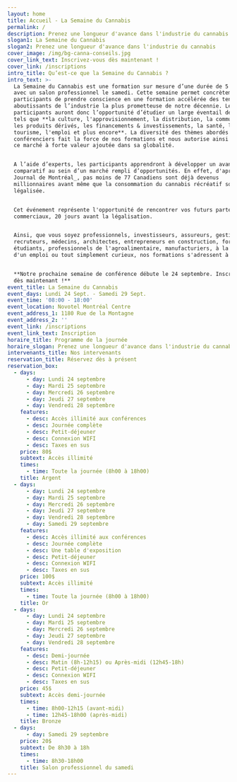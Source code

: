 ```yaml
---
layout: home
title: Accueil - La Semaine du Cannabis
permalink: /
description: Prenez une longueur d'avance dans l'industrie du cannabis
slogan1: La Semaine du Cannabis
slogan2: Prenez une longueur d'avance dans l'industrie du cannabis
cover_image: /img/bg-canna-conseils.jpg
cover_link_text: Inscrivez-vous dès maintenant !
cover_link: /inscriptions
intro_title: Qu’est-ce que la Semaine du Cannabis ?
intro_text: >-
  La Semaine du Cannabis est une formation sur mesure d’une durée de 5 jours
  avec un salon professionnel le samedi. Cette semaine permet concrètement aux
  participants de prendre conscience en une formation accélérée des tenants et
  aboutissants de l’industrie la plus prometteuse de notre décennie. Les
  participants auront donc l’opportunité d’étudier un large éventail de sujets
  tels que **la culture, l'approvisionnement, la distribution, la communication,
  les produits dérivés, les financements & investissements, la santé, le
  tourisme, l'emploi et plus encore**. La diversité des thèmes abordés par nos
  conférenciers fait la force de nos formations et nous autorise ainsi à étudier
  ce marché à forte valeur ajoutée dans sa globalité.


  A l’aide d’experts, les participants apprendront à développer un avantage
  comparatif au sein d’un marché rempli d’opportunités. En effet, d'après _Le
  Journal de Montréal_, pas moins de 77 Canadiens sont déjà devenus
  millionnaires avant même que la consommation du cannabis récréatif soit
  légalisée.


  Cet événement représente l'opportunité de rencontrer vos futurs partenaires
  commerciaux, 20 jours avant la légalisation.


  Ainsi, que vous soyez professionnels, investisseurs, assureurs, gestionnaires,
  recruteurs, médecins, architectes, entrepreneurs en construction, formateurs,
  étudiants, professionnels de l'agroalimentaire, manufacturiers, à la recherche
  d'un emploi ou tout simplement curieux, nos formations s'adressent à vous !


  **Notre prochaine semaine de conférence débute le 24 septembre. Inscrivez-vous
  dès maintenant !**
event_title: La Semaine du Cannabis
event_days: Lundi 24 Sept. - Samedi 29 Sept.
event_time: '08:00 - 18:00'
event_location: Novotel Montréal Centre
event_address_1: 1180 Rue de la Montagne
event_address_2: ''
event_link: /inscriptions
event_link_text: Inscription
horaire_title: Programme de la journée
horaire_slogan: Prenez une longueur d'avance dans l'industrie du cannabis
intervenants_title: Nos intervenants
reservation_title: Réservez dès à présent
reservation_box:
  - days:
      - day: Lundi 24 septembre
      - day: Mardi 25 septembre
      - day: Mercredi 26 septembre
      - day: Jeudi 27 septembre
      - day: Vendredi 28 septembre
    features:
      - desc: Accès illimité aux conférences
      - desc: Journée complète
      - desc: Petit-déjeuner
      - desc: Connexion WIFI
      - desc: Taxes en sus
    price: 80$
    subtext: Accès illimité
    times:
      - time: Toute la journée (8h00 à 18h00)
    title: Argent
  - days:
      - day: Lundi 24 septembre
      - day: Mardi 25 septembre
      - day: Mercredi 26 septembre
      - day: Jeudi 27 septembre
      - day: Vendredi 28 septembre
      - day: Samedi 29 septembre
    features:
      - desc: Accès illimité aux conférences
      - desc: Journée complète
      - desc: Une table d'exposition
      - desc: Petit-déjeuner
      - desc: Connexion WIFI
      - desc: Taxes en sus
    price: 100$
    subtext: Accès illimité
    times:
      - time: Toute la journée (8h00 à 18h00)
    title: Or
  - days:
      - day: Lundi 24 septembre
      - day: Mardi 25 septembre
      - day: Mercredi 26 septembre
      - day: Jeudi 27 septembre
      - day: Vendredi 28 septembre
    features:
      - desc: Demi-journée
      - desc: Matin (8h-12h15) ou Après-midi (12h45-18h)
      - desc: Petit-déjeuner
      - desc: Connexion WIFI
      - desc: Taxes en sus
    price: 45$
    subtext: Accès demi-journée
    times:
      - time: 8h00-12h15 (avant-midi)
      - time: 12h45-18h00 (après-midi)
    title: Bronze
  - days:
      - day: Samedi 29 septembre
    price: 20$
    subtext: De 8h30 à 18h
    times:
      - time: 8h30-18h00
    title: Salon professionnel du samedi
---
```


